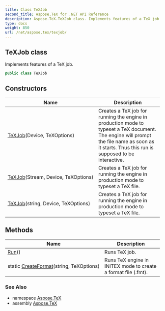 ```yaml
---
title: Class TeXJob
second_title: Aspose.TeX for .NET API Reference
description: Aspose.TeX.TeXJob class. Implements features of a TeX job
type: docs
weight: 850
url: /net/aspose.tex/texjob/
---
```

## TeXJob class

Implements features of a TeX job.

```csharp
public class TeXJob
```

## Constructors

| Name | Description |
| --- | --- |
| [TeXJob](texjob/#constructor)(Device, TeXOptions) | Creates a TeX job for running the engine in production mode to typeset a TeX document. The engine will prompt the file name as soon as it starts. Thus this run is supposed to be interactive. |
| [TeXJob](texjob/#constructor_1)(Stream, Device, TeXOptions) | Creates a TeX job for running the engine in production mode to typeset a TeX file. |
| [TeXJob](texjob/#constructor_2)(string, Device, TeXOptions) | Creates a TeX job for running the engine in production mode to typeset a TeX file. |

## Methods

| Name | Description |
| --- | --- |
| [Run](../../aspose.tex/texjob/run/)() | Runs TeX job. |
| static [CreateFormat](../../aspose.tex/texjob/createformat/)(string, TeXOptions) | Runs TeX engine in INITEX mode to create a format file (.fmt). |

### See Also

* namespace [Aspose.TeX](../../aspose.tex/)
* assembly [Aspose.TeX](../../)


